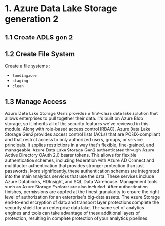 # 1. Azure Data Lake Storage generation 2

## 1.1 Create ADLS gen 2

## 1.2 Create File System

Create a file systems :
* `landingzone`
* `staging`
* `clean`

## 1.3 Manage Access

Azure Data Lake Storage Gen2 provides a first-class data lake solution that allows enterprises to pull together their data. It's built on Azure Blob storage, so it inherits all of the security features we've reviewed in this module.
Along with role-based access control (RBAC), Azure Data Lake Storage Gen2 provides access control lists (ACLs) that are POSIX-compliant and that restrict access to only authorized users, groups, or service principals. It applies restrictions in a way that's flexible, fine-grained, and manageable. Azure Data Lake Storage Gen2 authenticates through Azure Active Directory OAuth 2.0 bearer tokens. This allows for flexible authentication schemes, including federation with Azure AD Connect and multifactor authentication that provides stronger protection than just passwords.
More significantly, these authentication schemes are integrated into the main analytics services that use the data. These services include Azure Databricks, HDInsight, and SQL Data Warehouse. Management tools such as Azure Storage Explorer are also included. After authentication finishes, permissions are applied at the finest granularity to ensure the right level of authorization for an enterprise's big-data assets.
The Azure Storage end-to-end encryption of data and transport layer protections complete the security shield for an enterprise data lake. The same set of analytics engines and tools can take advantage of these additional layers of protection, resulting in complete protection of your analytics pipelines.